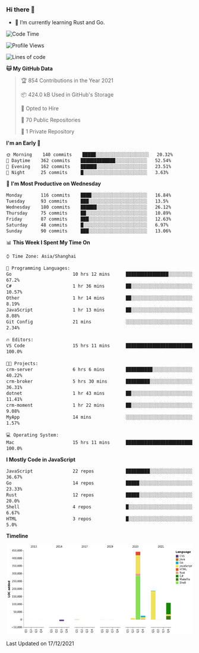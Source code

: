 ### Hi there 👋

- 🌱 I’m currently learning Rust and Go.

<!--START_SECTION:waka-->
![Code Time](http://img.shields.io/badge/Code%20Time-32%20hrs%2031%20mins-blue)

![Profile Views](http://img.shields.io/badge/Profile%20Views-11-blue)

![Lines of code](https://img.shields.io/badge/From%20Hello%20World%20I%27ve%20Written-769%20Thousand%20lines%20of%20code-blue)

**🐱 My GitHub Data** 

> 🏆 854 Contributions in the Year 2021
 > 
> 📦 424.0 kB Used in GitHub's Storage 
 > 
> 💼 Opted to Hire
 > 
> 📜 70 Public Repositories 
 > 
> 🔑 1 Private Repository 
 > 
**I'm an Early 🐤** 

```text
🌞 Morning    140 commits    █████░░░░░░░░░░░░░░░░░░░░   20.32% 
🌆 Daytime    362 commits    █████████████░░░░░░░░░░░░   52.54% 
🌃 Evening    162 commits    ██████░░░░░░░░░░░░░░░░░░░   23.51% 
🌙 Night      25 commits     █░░░░░░░░░░░░░░░░░░░░░░░░   3.63%

```
📅 **I'm Most Productive on Wednesday** 

```text
Monday       116 commits    ████░░░░░░░░░░░░░░░░░░░░░   16.84% 
Tuesday      93 commits     ███░░░░░░░░░░░░░░░░░░░░░░   13.5% 
Wednesday    180 commits    ██████░░░░░░░░░░░░░░░░░░░   26.12% 
Thursday     75 commits     ██░░░░░░░░░░░░░░░░░░░░░░░   10.89% 
Friday       87 commits     ███░░░░░░░░░░░░░░░░░░░░░░   12.63% 
Saturday     48 commits     █░░░░░░░░░░░░░░░░░░░░░░░░   6.97% 
Sunday       90 commits     ███░░░░░░░░░░░░░░░░░░░░░░   13.06%

```


📊 **This Week I Spent My Time On** 

```text
⌚︎ Time Zone: Asia/Shanghai

💬 Programming Languages: 
Go                       10 hrs 12 mins      ████████████████░░░░░░░░░   67.2% 
C#                       1 hr 36 mins        ██░░░░░░░░░░░░░░░░░░░░░░░   10.57% 
Other                    1 hr 14 mins        ██░░░░░░░░░░░░░░░░░░░░░░░   8.19% 
JavaScript               1 hr 13 mins        ██░░░░░░░░░░░░░░░░░░░░░░░   8.08% 
Git Config               21 mins             ░░░░░░░░░░░░░░░░░░░░░░░░░   2.34%

🔥 Editors: 
VS Code                  15 hrs 11 mins      █████████████████████████   100.0%

🐱‍💻 Projects: 
crm-server               6 hrs 6 mins        ██████████░░░░░░░░░░░░░░░   40.22% 
crm-broker               5 hrs 30 mins       █████████░░░░░░░░░░░░░░░░   36.31% 
dotnet                   1 hr 43 mins        ██░░░░░░░░░░░░░░░░░░░░░░░   11.41% 
crm-moment               1 hr 22 mins        ██░░░░░░░░░░░░░░░░░░░░░░░   9.08% 
MyApp                    14 mins             ░░░░░░░░░░░░░░░░░░░░░░░░░   1.57%

💻 Operating System: 
Mac                      15 hrs 11 mins      █████████████████████████   100.0%

```

**I Mostly Code in JavaScript** 

```text
JavaScript               22 repos            █████████░░░░░░░░░░░░░░░░   36.67% 
Go                       14 repos            █████░░░░░░░░░░░░░░░░░░░░   23.33% 
Rust                     12 repos            █████░░░░░░░░░░░░░░░░░░░░   20.0% 
Shell                    4 repos             █░░░░░░░░░░░░░░░░░░░░░░░░   6.67% 
HTML                     3 repos             █░░░░░░░░░░░░░░░░░░░░░░░░   5.0%

```


**Timeline**

![Chart not found](https://raw.githubusercontent.com/elton/elton/main/charts/bar_graph.png) 


 Last Updated on 17/12/2021
<!--END_SECTION:waka-->

<!--
**elton/elton** is a ✨ _special_ ✨ repository because its `README.md` (this file) appears on your GitHub profile.

Here are some ideas to get you started:

- 🔭 I’m currently working on ...
- 🌱 I’m currently learning ...
- 👯 I’m looking to collaborate on ...
- 🤔 I’m looking for help with ...
- 💬 Ask me about ...
- 📫 How to reach me: ...
- 😄 Pronouns: ...
- ⚡ Fun fact: ...
-->
